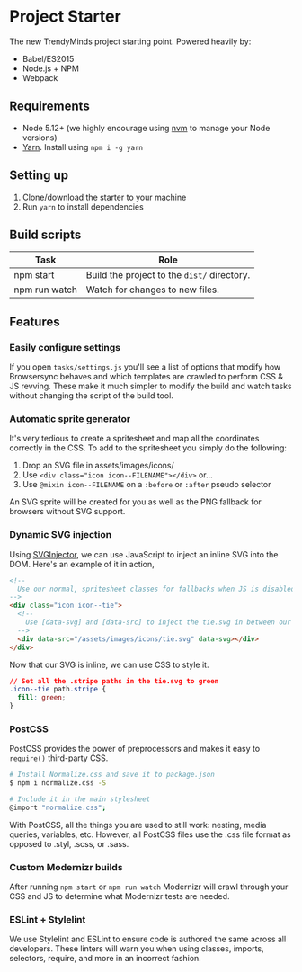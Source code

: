 # Project Starter
The new TrendyMinds project starting point. Powered heavily by:

* Babel/ES2015
* Node.js + NPM
* Webpack

## Requirements
* Node 5.12+ (we highly encourage using [nvm](https://github.com/creationix/nvm) to manage your Node versions)
* [Yarn](https://yarnpkg.com/). Install using `npm i -g yarn`

## Setting up
1. Clone/download the starter to your machine
2. Run `yarn` to install dependencies

## Build scripts
| Task          | Role                                              |
|---------------|---------------------------------------------------|
| npm start     | Build the project to the `dist/` directory.       |
| npm run watch | Watch for changes to new files.                   |

## Features

### Easily configure settings
If you open `tasks/settings.js` you'll see a list of options that modify how Browsersync behaves and which templates are crawled to perform CSS & JS revving. These make it much simpler to modify the build and watch tasks without changing the script of the build tool.

### Automatic sprite generator
It's very tedious to create a spritesheet and map all the coordinates correctly in the CSS. To add to the spritesheet you simply do the following:

1. Drop an SVG file in assets/images/icons/
2. Use `<div class="icon icon--FILENAME"></div>` or...
2. Use `@mixin icon--FILENAME` on a `:before` or `:after` pseudo selector

An SVG sprite will be created for you as well as the PNG fallback for browsers without SVG support.

### Dynamic SVG injection
Using [SVGInjector](https://github.com/iconic/SVGInjector), we can use JavaScript to inject an inline SVG into the DOM. Here's an example of it in action,

```html
<!--
  Use our normal, spritesheet classes for fallbacks when JS is disabled or too slow
-->
<div class="icon icon--tie">
  <!--
    Use [data-svg] and [data-src] to inject the tie.svg in between our .icon div.
  -->
  <div data-src="/assets/images/icons/tie.svg" data-svg></div>
</div>
```

Now that our SVG is inline, we can use CSS to style it.

```css
// Set all the .stripe paths in the tie.svg to green
.icon--tie path.stripe {
  fill: green;
}
```

### PostCSS
PostCSS provides the power of preprocessors and makes it easy to `require()` third-party CSS.

```sh
# Install Normalize.css and save it to package.json
$ npm i normalize.css -S

# Include it in the main stylesheet
@import "normalize.css";
```

With PostCSS, all the things you are used to still work: nesting, media queries, variables, etc. However, all PostCSS files use the .css file format as opposed to .styl, .scss, or .sass.

### Custom Modernizr builds
After running `npm start` or `npm run watch` Modernizr will crawl through your CSS and JS to determine what Modernizr tests are needed.

### ESLint + Stylelint
We use Stylelint and ESLint to ensure code is authored the same across all developers. These linters will warn you when using classes, imports, selectors, require, and more in an incorrect fashion.

